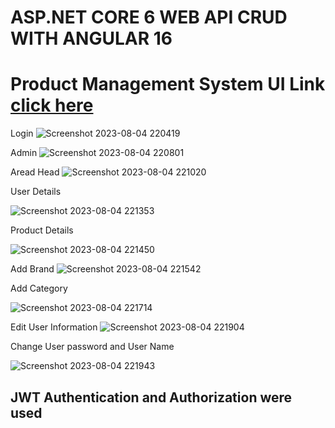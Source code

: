 # ASP.NET CORE 6 WEB API CRUD WITH ANGULAR 16

# Product Management System UI Link [click here](https://github.com/rafi67/ProductManagementSystemUI)

Login
![Screenshot 2023-08-04 220419](https://github.com/rafi67/ProductManagementSystem/assets/45172084/95ef7239-31fa-4760-89de-5e8d7e456987)

Admin
![Screenshot 2023-08-04 220801](https://github.com/rafi67/ProductManagementSystem/assets/45172084/612944da-fdc8-46c8-96c9-05a1957678f4)


Aread Head
![Screenshot 2023-08-04 221020](https://github.com/rafi67/ProductManagementSystem/assets/45172084/2cd0f104-b62d-410c-83ae-f2759c9d2c95)


User Details

![Screenshot 2023-08-04 221353](https://github.com/rafi67/ProductManagementSystem/assets/45172084/9413ce27-0c16-4043-b2aa-e5f9a4768507)

Product Details

![Screenshot 2023-08-04 221450](https://github.com/rafi67/ProductManagementSystem/assets/45172084/ad15e0bd-9e62-466f-9f47-ca02c5e8b19c)


Add Brand
![Screenshot 2023-08-04 221542](https://github.com/rafi67/ProductManagementSystem/assets/45172084/f5cdec98-096b-4aa3-a8b7-cda95a45fd20)


Add Category

![Screenshot 2023-08-04 221714](https://github.com/rafi67/ProductManagementSystem/assets/45172084/2670c5ad-4b84-42af-a094-c50b0fd1a10c)


Edit User Information
![Screenshot 2023-08-04 221904](https://github.com/rafi67/ProductManagementSystem/assets/45172084/1316c767-7d9f-4013-b577-bcf4ebdfcd82)


Change User password and User Name

![Screenshot 2023-08-04 221943](https://github.com/rafi67/ProductManagementSystem/assets/45172084/b6e9a215-db84-47d2-9e3e-307419dbe51f)

## JWT Authentication and Authorization were used
